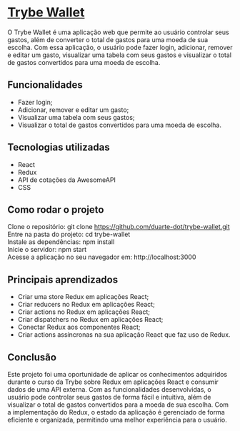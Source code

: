 # <a target="_blank" href="http://duarte-dot-trybewallet.surge.sh/">Trybe Wallet</a>

O Trybe Wallet é uma aplicação web que permite ao usuário controlar seus gastos, além de converter o total de gastos para uma moeda de sua escolha. Com essa aplicação, o usuário pode fazer login, adicionar, remover e editar um gasto, visualizar uma tabela com seus gastos e visualizar o total de gastos convertidos para uma moeda de escolha.

## Funcionalidades

<ul>
  <li>Fazer login;</li>
  <li>Adicionar, remover e editar um gasto;</li>
  <li>Visualizar uma tabela com seus gastos;</li>
  <li>Visualizar o total de gastos convertidos para uma moeda de escolha.</li>
</ul>

## Tecnologias utilizadas

<ul>
  <li>React</li>
  <li>Redux</li>
  <li>API de cotações da AwesomeAPI</li>
  <li>CSS</li>
</ul>

## Como rodar o projeto

Clone o repositório: git clone https://github.com/duarte-dot/trybe-wallet.git <br/>
Entre na pasta do projeto: cd trybe-wallet <br/>
Instale as dependências: npm install <br/>
Inicie o servidor: npm start <br/>
Acesse a aplicação no seu navegador em: http://localhost:3000 <br/>

## Principais aprendizados

<ul>
  <li>Criar uma store Redux em aplicações React;</li>
  <li>Criar reducers no Redux em aplicações React;</li>
  <li>Criar actions no Redux em aplicações React;</li>
  <li>Criar dispatchers no Redux em aplicações React;</li>
  <li>Conectar Redux aos componentes React;</li>
  <li>Criar actions assíncronas na sua aplicação React que faz uso de Redux.</li>
</ul>

## Conclusão

Este projeto foi uma oportunidade de aplicar os conhecimentos adquiridos durante o curso da Trybe sobre Redux em aplicações React e consumir dados de uma API externa. Com as funcionalidades desenvolvidas, o usuário pode controlar seus gastos de forma fácil e intuitiva, além de visualizar o total de gastos convertidos para a moeda de sua escolha. Com a implementação do Redux, o estado da aplicação é gerenciado de forma eficiente e organizada, permitindo uma melhor experiência para o usuário.
